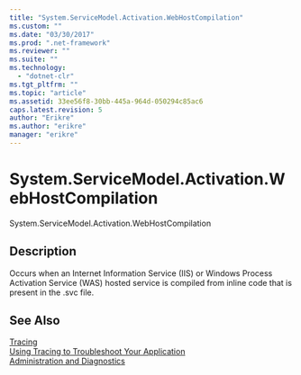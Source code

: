 ```yaml
---
title: "System.ServiceModel.Activation.WebHostCompilation"
ms.custom: ""
ms.date: "03/30/2017"
ms.prod: ".net-framework"
ms.reviewer: ""
ms.suite: ""
ms.technology: 
  - "dotnet-clr"
ms.tgt_pltfrm: ""
ms.topic: "article"
ms.assetid: 33ee56f8-30bb-445a-964d-050294c85ac6
caps.latest.revision: 5
author: "Erikre"
ms.author: "erikre"
manager: "erikre"
---
```

# System.ServiceModel.Activation.WebHostCompilation
System.ServiceModel.Activation.WebHostCompilation  
  
## Description  
 Occurs when an Internet Information Service (IIS) or Windows Process Activation Service (WAS) hosted service is compiled from inline code that is present in the .svc file.  
  
## See Also  
 [Tracing](../../../../../docs/framework/wcf/diagnostics/tracing/index.md)   
 [Using Tracing to Troubleshoot Your Application](../../../../../docs/framework/wcf/diagnostics/tracing/using-tracing-to-troubleshoot-your-application.md)   
 [Administration and Diagnostics](../../../../../docs/framework/wcf/diagnostics/index.md)
